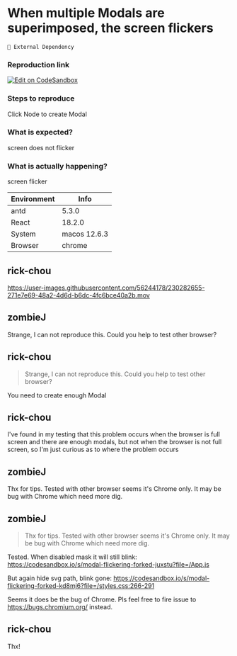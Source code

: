 # When multiple Modals are superimposed, the screen flickers

`🚌 External Dependency`

### Reproduction link

[![Edit on CodeSandbox](https://codesandbox.io/static/img/play-codesandbox.svg)](https://codesandbox.io/s/modal-flickering-vwqcww?file=/App.js)

### Steps to reproduce

Click Node to create Modal

### What is expected?

screen does not flicker

### What is actually happening?

screen flicker

| Environment | Info         |
| ----------- | ------------ |
| antd        | 5.3.0        |
| React       | 18.2.0       |
| System      | macos 12.6.3 |
| Browser     | chrome       |

<!-- generated by ant-design-issue-helper. DO NOT REMOVE -->

## rick-chou

https://user-images.githubusercontent.com/56244178/230282655-271e7e69-48a2-4d6d-b6dc-4fc6bce40a2b.mov

## zombieJ

Strange, I can not reproduce this. Could you help to test other browser?

## rick-chou

> Strange, I can not reproduce this. Could you help to test other browser?

You need to create enough Modal

## rick-chou

I've found in my testing that this problem occurs when the browser is full screen and there are enough modals, but not when the browser is not full screen, so I'm just curious as to where the problem occurs

## zombieJ

Thx for tips. Tested with other browser seems it's Chrome only. It may be bug with Chrome which need more dig.

## zombieJ

> Thx for tips. Tested with other browser seems it's Chrome only. It may be bug with Chrome which need more dig.

Tested. When disabled mask it will still blink:
https://codesandbox.io/s/modal-flickering-forked-juxstu?file=/App.js

But again hide svg path, blink gone:
https://codesandbox.io/s/modal-flickering-forked-kd8mj6?file=/styles.css:266-291

Seems it does be the bug of Chrome. Pls feel free to fire issue to https://bugs.chromium.org/ instead.

## rick-chou

Thx!
